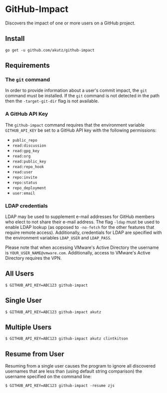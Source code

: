 # GitHub-Impact
Discovers the impact of one or more users on a GitHub project.

## Install
```shell
go get -u github.com/akutz/github-impact
```

## Requirements

### The `git` command
In order to provide information about a user's commit impact, the
`git` command must be installed. If the `git` command is not detected
in the path then the `-target-git-dir` flag is not available.

### A GitHub API Key
The `github-impact` command requires that the environment variable
`GITHUB_API_KEY` be set to a GitHub API key with the following
permissions:

* `public_repo`
* `read:discussion`
* `read:gpg_key`
* `read:org`
* `read:public_key`
* `read:repo_hook`
* `read:user`
* `repo:invite`
* `repo:status`
* `repo_deployment`
* `user:email`

### LDAP credentials
LDAP may be used to supplement e-mail addresses for GitHub members who
elect to not share their e-mail address. The flag `-ldap` must be used
to enable LDAP lookup (as opposed to `-no-fetch` for the other features
that require remote access). Additionally, credentials for LDAP are
specified with the environment variables `LDAP_USER` and `LDAP_PASS`.

Please note that when accessing VMware's Active Directory the username
is `YOUR_USER_NAME@vmware.com`. Additionally, access to VMware's
Active Directory requires the VPN.

## All Users
```shell
$ GITHUB_API_KEY=ABC123 github-impact
```

## Single User
```shell
$ GITHUB_API_KEY=ABC123 github-impact akutz
```

## Multiple Users
```shell
$ GITHUB_API_KEY=ABC123 github-impact akutz clintkitson
```

## Resume from User
Resuming from a single user causes the program to ignore all discovered
usernames that are less than (using default string comparison) the
username specified on the command line:

```shell
$ GITHUB_API_KEY=ABC123 github-impact -resume zjs
```
